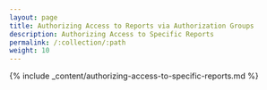```yaml
---
layout: page
title: Authorizing Access to Reports via Authorization Groups
description: Authorizing Access to Specific Reports
permalink: /:collection/:path
weight: 10
---
```



{% include _content/authorizing-access-to-specific-reports.md %}